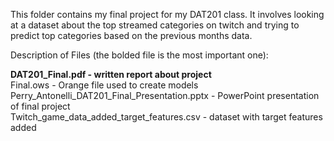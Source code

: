 This folder contains my final project for my DAT201 class. 
It involves looking at a dataset about the top streamed categories on twitch and trying to predict top categories based on the previous months data.

Description of Files (the bolded file is the most important one):

  **DAT201_Final.pdf - written report about project**  
  Final.ows - Orange file used to create models  
  Perry_Antonelli_DAT201_Final_Presentation.pptx - PowerPoint presentation of final project   
  Twitch_game_data_added_target_features.csv - dataset with target features added  
  
